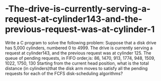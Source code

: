 # -The-drive-is-currently-serving-a-request-at-cylinder143-and-the-previous-request-was-at-cylinder-1
 Write a C program to solve the following problem: Suppose that a disk drive has 5,000 cylinders, numbered 0 to 4999. The drive is currently serving a request at cylinder143, and the previous request was at cylinder 125. The queue of pending requests, in FIFO  order,is:  86, 1470, 913, 1774, 948, 1509, 1022, 1750, 130  Starting from the current head position, what is the total distance (in cylinders)that the disk arm moves to satisfy all the pending requests for each of the FCFS disk-scheduling algorithms? 
